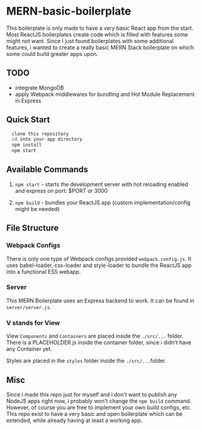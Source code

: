 # MERN-basic-boilerplate

This boilerplate is only made to have a very basic React app from the start. Most ReactJS boilerplates create code which is filled with features
some might not want. Since I just found boilerplates with some additional features, i wanted to create a really basic MERN Stack boilerplate
on which some could build greater apps upon.

## TODO
- integrate MongoDB
- apply Webpack middlewares for bundling and Hot Module Replacement in Express

## Quick Start

```sh
  clone this repository
  cd into your app directory
  npm install
  npm start
```

## Available Commands

1.  `npm start` - starts the development server with hot reloading enabled and express on port: $PORT or 3000

2.  `npm build` - bundles your ReactJS app (custom implementation/config might be needed)

## File Structure

### Webpack Configs

There is only one type of Webpack configs provided `webpack.config.js`. It uses babel-loader, css-loader and style-loader to bundle the ReactJS app into a functional ES5 webapp.

### Server

This MERN Boilerplate uses an Express backend to work. It can be found in `server/server.js`.

### V stands for View

View `Components` and `Containers` are placed inside the `./src/...` folder. There is a PLACEHOLDER.js inside the container folder, since i didn't have any Container yet.

Styles are placed in the `styles` folder inside the `./src/...`folder.

## Misc

Since i made this repo just for myself and i don't want to publish any NodeJS apps right now, i probably won't change the `npm build` command.
However, of course you are free to implement your own build configs, etc. This repo exist to have a very basic and open boilerplate which can be extended, while already having at least a working app.